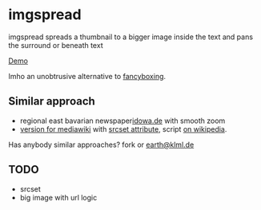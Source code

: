 imgspread
=========

imgspread spreads a thumbnail to a bigger image inside the text and pans the surround or beneath text

[Demo](http://klml.github.io/imgspread/)

Imho an unobtrusive alternative to [fancyboxing](http://fancybox.net).

## Similar approach

* regional east bavarian newspaper[idowa.de](http://www.idowa.de/region/artikel/2014/06/30/schneller-als-der-wind-ein-tag-mit-einem-luftbeobachter.html) with smooth zoom
* [version for mediawiki](http://regionales-wirtschaften-wiki.de/Kleinstkraftwerke) with [srcset attribute](http://www.w3.org/html/wg/drafts/srcset/w3c-srcset/), script [on wikipedia](https://de.wikipedia.org/wiki/Benutzer:VanGore/common.js).


Has anybody similar approaches? fork or <earth@klml.de>

## TODO

* srcset
* big image with url logic

